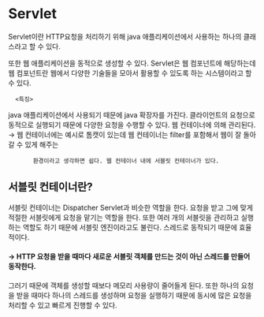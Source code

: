 Servlet
====
Servlet이란 HTTP요청을 처리하기 위해 java 애플리케이션에서 사용하는 하나의 클래스라고 할 수 있다.

또한 웹 애플리케이션을 동적으로 생성할 수 있다. Servlet은 웹 컴포넌트에 해당하는데 웹 컴포넌트란 웹에서 다양한 기술들을 모아서 활용할 수 있도록 하는 시스템이라고 할 수 있다.

      <특징>

java 애플리케이션에서 사용되기 때문에 java 확장자를 가진다.
클라이언트의 요청으로 동적으로 실행되기 때문에 다양한 요청을 수행할 수 있다.
웹 컨테이너에 의해 관리된다.
      → 웹 컨테이너에는 예시로 톰캣이 있는데 웹 컨테이너는 filter를 포함해서 웹이 잘 돌아갈 수 있게 해주는

           환경이라고 생각하면 쉽다. 웹 컨테이너 내에 서블릿 컨테이너가 있다.

 

 ## 서블릿 컨테이너란?

   서블릿 컨테이너는 Dispatcher Servlet과 비슷한 역할을 한다.
   요청을 받고 그에 맞게 적절한 서블릿에게 요청을 맡기는 역할을 한다. 
   또한 여러 개의 서블릿을 관리하고 실행하는 역할도 하기 때문에 서블릿 엔진이라고도 불린다.
스레드로 동작되기 때문에 효율적이다.
#### → HTTP 요청을 받을 때마다 새로운 서블릿 객체를 만드는 것이 아닌 스레드를 만들어 동작한다.
       

그러기 때문에 객체를 생성할 때보다 메모리 사용량이 줄어들게 된다.
또한 하나의 요청을 받을 때마다 하나의 스레드를 생성하며 요청을 실행하기 때문에
동시에 많은 요청을 처리할 수 있고 빠르게 진행할 수 있다.
 
